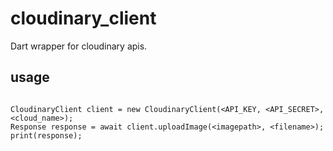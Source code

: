 # cloudinary_client

Dart wrapper for cloudinary apis.

## usage 

```

CloudinaryClient client = new CloudinaryClient(<API_KEY, <API_SECRET>, <cloud_name>);
Response response = await client.uploadImage(<imagepath>, <filename>);
print(response);

```

